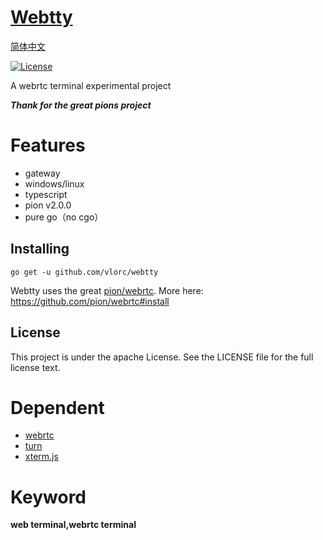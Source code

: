 # [Webtty](https://github.com/vlorc/webtty)

[简体中文](https://github.com/vlorc/webtty/blob/master/README_CN.md)

[![License](https://img.shields.io/:license-apache-blue.svg)](https://opensource.org/licenses/Apache-2.0)

A webrtc terminal experimental project

***Thank for the great pions project***

# Features
+ gateway
+ windows/linux
+ typescript
+ pion v2.0.0
+ pure go（no cgo）

## Installing
	go get -u github.com/vlorc/webtty

Webtty uses the great [pion/webrtc](https://github.com/pion/webrtc). More here: https://github.com/pion/webrtc#install

## License

This project is under the apache License. See the LICENSE file for the full license text.

# Dependent
+ [webrtc](https://github.com/pion/webrtc)
+ [turn](https://github.com/vlorc/turn)
+ [xterm.js](https://github.com/xtermjs/xterm.js)

# Keyword

**web terminal,webrtc terminal**
